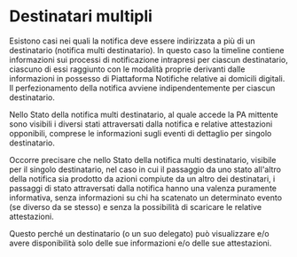# Destinatari multipli

Esistono casi nei quali la notifica deve essere indirizzata a più di un destinatario (notifica multi destinatario). In questo caso la timeline contiene informazioni sui processi di notificazione intrapresi per ciascun destinatario, ciascuno di essi raggiunto con le modalità proprie derivanti dalle informazioni in possesso di Piattaforma Notifiche relative ai domicili digitali. Il perfezionamento della notifica avviene indipendentemente per ciascun destinatario.

Nello Stato della notifica multi destinatario, al quale accede la PA mittente sono visibili i diversi stati attraversati dalla notifica e relative attestazioni opponibili, comprese le informazioni sugli eventi di dettaglio per singolo destinatario.

Occorre precisare che nello Stato della notifica multi destinatario, visibile per il singolo destinatario, nel caso in cui il passaggio da uno stato all'altro della notifica sia prodotto da azioni compiute da un altro dei destinatari, i passaggi di stato attraversati dalla notifica hanno una valenza puramente informativa, senza informazioni su chi ha scatenato un determinato evento (se diverso da se stesso) e senza la possibilità di scaricare le relative attestazioni.

Questo perché un destinatario (o un suo delegato) può visualizzare e/o avere disponibilità solo delle sue informazioni e/o delle sue attestazioni.
